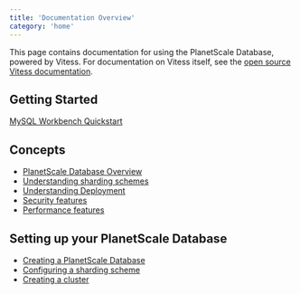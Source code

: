 ```yaml
---
title: 'Documentation Overview'
category: 'home'
---
```


This page contains documentation for using the PlanetScale Database, powered by Vitess. For documentation on Vitess itself, see the [open source Vitess documentation](http://vitess.io/docs).

<!-- Should this contain a link out to the Slack or other support channels? -->

## Getting Started

[MySQL Workbench Quickstart](mysql-workbench-quickstart)

## Concepts

+ [PlanetScale Database Overview](db-overview) <!-- (Introducing PlanetScale database) -->
+ [Understanding sharding schemes](understanding-sharding-schemes) <!-- We may want a separate doc for sharding concepts. -->
+ [Understanding Deployment](understanding-deployment)
+ [Security features](security-features)
+ [Performance features](performance-features)

## Setting up your PlanetScale Database

+ [Creating a PlanetScale Database](creating-database)
+ [Configuring a sharding scheme](configuring-sharding)
+ [Creating a cluster](creating-cluster)
